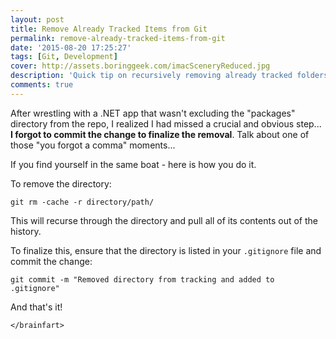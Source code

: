 ```yaml
---
layout: post
title: Remove Already Tracked Items from Git
permalink: remove-already-tracked-items-from-git
date: '2015-08-20 17:25:27'
tags: [Git, Development]
cover: http://assets.boringgeek.com/imacSceneryReduced.jpg
description: 'Quick tip on recursively removing already tracked folders from Git. As simple as three steps, just be sure to commit.'
comments: true
---
```


After wrestling with a .NET app that wasn't excluding the "packages" directory from the repo, I realized I had missed a crucial and obvious step... **I forgot to commit the change to finalize the removal**.  Talk about one of those "you forgot a comma" moments...

If you find yourself in the same boat - here is how you do it.

To remove the directory:

```
git rm -cache -r directory/path/
```

This will recurse through the directory and pull all of its contents out of the history.

To finalize this, ensure that the directory is listed in your `.gitignore` file and commit the change:

```
git commit -m "Removed directory from tracking and added to .gitignore"
```

And that's it!

`</brainfart>`
